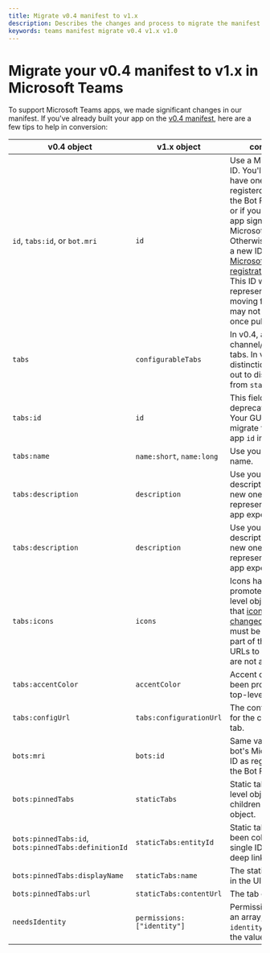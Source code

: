 ```yaml
---
title: Migrate v0.4 manifest to v1.x
description: Describes the changes and process to migrate the manifest file from v0.4 to v1.x
keywords: teams manifest migrate v0.4 v1.x v1.0
---
```


# Migrate your v0.4 manifest to v1.x in Microsoft Teams

To support Microsoft Teams apps, we made significant changes in our manifest. If you've already built your app on the [v0.4 manifest](~/resources/schema/manifest-schema-v04), here are a few tips to help in conversion:

|v0.4 object| v1.x object| comments|
|---|---|---|
| `id`, `tabs:id`, or `bot.mri` | `id` | Use a Microsoft app ID. You'll already have one if you registerd a bot with the Bot Framework, or if your tab's web app signs in with Microsoft. Otherwise, generate a new ID at the [Microsoft App registration portal](https://apps.dev.microsoft.com). This ID will uniquely represent your app moving forward and may not change once published. |
| `tabs` | `configurableTabs` | In v0.4, all `tabs` were channel/configurable tabs. In v1.x, this distinction is called out to distinguish from `staticTabs` |
| `tabs:id` | `id` | This field was deprecated in v1.x. Your GUID should migrate to the overall app `id` in v1.x. |
| `tabs:name` | `name:short`, `name:long` | Use your existing name. |
| `tabs:description` | `description` | Use your existing tab description or create new ones to represent your entire app experience. |
| `tabs:description` | `description` | Use your existing tab description or create new ones to represent your entire app experience. |
| `tabs:icons` | `icons` | Icons have been promoted to a top-level object.  Note that [icons have been changed in v1.x](~/publishing/apps-package#icons), and must be included as part of the package. URLs to hosted icons are not allowed. |
| `tabs:accentColor` | `accentColor` | Accent color has been promoted to a top-level object. |
| `tabs:configUrl` | `tabs:configurationUrl` | The config.html file for the configurable tab. |
| `bots:mri` | `bots:id` | Same value, the bot's Microsoft app ID as registered with the Bot Framework. |
| `bots:pinnedTabs` | `staticTabs` | Static tabs are top level objects, not children of the bot object. |
| `bots:pinnedTabs:id`, `bots:pinnedTabs:definitionId` | `staticTabs:entityId` | Static tab IDs have been collapsed into a single ID used for deep link reference. |
| `bots:pinnedTabs:displayName` | `staticTabs:name` | The static tab name in the UI. |
| `bots:pinnedTabs:url` | `staticTabs:contentUrl` | The tab content URL. |
| `needsIdentity` | `permissions: ["identity"]` | Permissions object is an array, of which `identity` is one of the values. |
